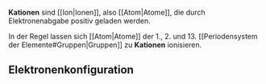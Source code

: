 **Kationen** sind [[Ion|Ionen]], also [[Atom|Atome]], die durch Elektronenabgabe positiv geladen werden.

In der Regel lassen sich [[Atom|Atome]] der 1., 2. und  13. [[Periodensystem der Elemente#Gruppen|Gruppen]] zu **Kationen** ionisieren. 

## Elektronenkonfiguration